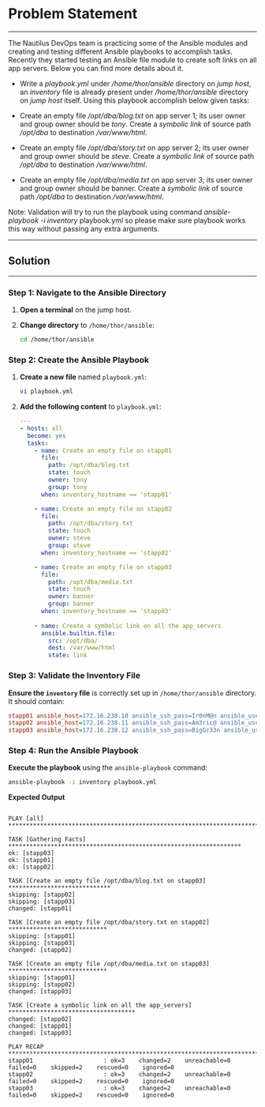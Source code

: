 # Problem Statement

---
The Nautilus DevOps team is practicing some of the Ansible modules and creating and testing different Ansible playbooks to accomplish tasks. Recently they started testing an Ansible file module to create soft links on all app servers. Below you can find more details about it.

- Write a _playbook.yml_ under _/home/thor/ansible_ directory on _jump host_, an _inventory_ file is already present under _/home/thor/ansible_ directory on _jump host_ itself. Using this playbook accomplish below given tasks:

- Create an empty file _/opt/dba/blog.txt_ on app server 1; its user owner and group owner should be _tony_. Create a _symbolic link_ of source path _/opt/dba_ to destination _/var/www/html_.

- Create an empty file _/opt/dba/story.txt_ on app server 2; its user owner and group owner should be _steve_. Create a _symbolic link_ of source path _/opt/dba_ to destination _/var/www/html_.

- Create an empty file _/opt/dba/media.txt_ on app server 3; its user owner and group owner should be banner. Create a _symbolic link_ of source path _/opt/dba_ to destination _/var/www/html_.

Note: Validation will try to run the playbook using command _ansible-playbook -i inventory_ playbook.yml so please make sure playbook works this way without passing any extra arguments.

---

## Solution

---

### Step 1: Navigate to the Ansible Directory

1. **Open a terminal** on the jump host.
2. **Change directory** to `/home/thor/ansible`:

   ```bash
   cd /home/thor/ansible
   ```

### Step 2: Create the Ansible Playbook

1. **Create a new file** named `playbook.yml`:

   ```bash
   vi playbook.yml
   ```

3. **Add the following content** to `playbook.yml`:

   ```yaml
   ---
   - hosts: all
     become: yes
     tasks:
       - name: Create an empty file on stapp01
         file:
           path: /opt/dba/blog.txt
           state: touch
           owner: tony
           group: tony
         when: inventory_hostname == 'stapp01'

       - name: Create an empty file on stapp02
         file:
           path: /opt/dba/story.txt
           state: touch
           owner: steve
           group: steve
         when: inventory_hostname == 'stapp02'

       - name: Create an empty file on stapp03
         file:
           path: /opt/dba/media.txt
           state: touch
           owner: banner
           group: banner
         when: inventory_hostname == 'stapp03'
       
       - name: Create a symbolic link on all the app_servers
         ansible.builtin.file:
           src: /opt/dba/
           dest: /var/www/html
           state: link
   ```

### Step 3: Validate the Inventory File

**Ensure the `inventory` file** is correctly set up in `/home/thor/ansible` directory. It should contain:

   ```ini
   stapp01 ansible_host=172.16.238.10 ansible_ssh_pass=Ir0nM@n ansible_user=tony
   stapp02 ansible_host=172.16.238.11 ansible_ssh_pass=Am3ric@ ansible_user=steve
   stapp03 ansible_host=172.16.238.12 ansible_ssh_pass=BigGr33n ansible_user=banner
   ```

### Step 4: Run the Ansible Playbook

**Execute the playbook** using the `ansible-playbook` command:

   ```bash
   ansible-playbook -i inventory playbook.yml
   ```

**Expected Output**

```plain

PLAY [all] ******************************************************************************

TASK [Gathering Facts] ******************************************************************
ok: [stapp03]
ok: [stapp01]
ok: [stapp02]

TASK [Create an empty file /opt/dba/blog.txt on stapp03] *****************************
skipping: [stapp02]
skipping: [stapp03]
changed: [stapp01]

TASK [Create an empty file /opt/dba/story.txt on stapp02] ****************************
skipping: [stapp01]
skipping: [stapp03]
changed: [stapp02]

TASK [Create an empty file /opt/dba/media.txt on stapp03] ****************************
skipping: [stapp01]
skipping: [stapp02]
changed: [stapp03]

TASK [Create a symbolic link on all the app_servers] ************************************
changed: [stapp02]
changed: [stapp01]
changed: [stapp03]

PLAY RECAP ******************************************************************************
stapp01                    : ok=3    changed=2    unreachable=0    failed=0    skipped=2    rescued=0    ignored=0
stapp02                    : ok=3    changed=2    unreachable=0    failed=0    skipped=2    rescued=0    ignored=0
stapp03                    : ok=3    changed=2    unreachable=0    failed=0    skipped=2    rescued=0    ignored=0

```
